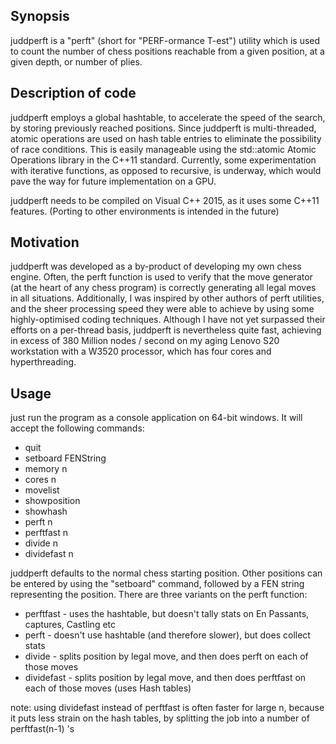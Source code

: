## Synopsis
juddperft is a "perft" (short for "PERF-ormance T-est") utility which is used to count the number of chess positions reachable from a given position, at a given depth, or number of plies.

## Description of code
juddperft employs a global hashtable, to accelerate the speed of the search, by storing previously reached positions. Since juddperft is multi-threaded, atomic operations are used on hash table entries to eliminate the possibility of race conditions. This is easily manageable using the std::atomic Atomic Operations library in the C++11 standard. Currently, some experimentation with iterative functions, as opposed to recursive, is underway, which would pave the way for future implementation on a GPU.

juddperft needs to be compiled on Visual C++ 2015, as it uses some C++11 features. (Porting to other environments is intended in the future)

## Motivation
juddperft was developed as a by-product of developing my own chess engine. Often, the perft function is used to verify that the move generator (at the heart of any chess program) is correctly generating all legal moves in all situations.
Additionally, I was inspired by other authors of perft utilities, and the sheer processing speed they were able to achieve by using some highly-optimised coding techniques. Although I have not yet surpassed their efforts on a per-thread basis, juddperft is nevertheless quite fast, achieving in excess of 380 Million nodes / second on my aging Lenovo S20 workstation with a W3520 processor, which has four cores and hyperthreading.

## Usage

just run the program as a console application on 64-bit windows. It will accept the following commands:

 * quit
 * setboard FENString
 * memory n
 * cores n
 * movelist
 * showposition
 * showhash
 * perft n
 * perftfast n
 * divide n
 * dividefast n

juddperft defaults to the normal chess starting position.
Other positions can be entered by using the "setboard" command, followed by a FEN string representing the position.
There are three variants on the perft function:
* perftfast - uses the hashtable, but doesn't tally stats on En Passants, captures, Castling etc
* perft - doesn't use hashtable (and therefore slower), but does collect stats
* divide - splits position by legal move, and then does perft on each of those moves
* dividefast - splits position by legal move, and then does perftfast on each of those moves (uses Hash tables)

note: using dividefast instead of perftfast is often faster for large n, because it puts less strain on the hash tables, by splitting the job into a number of perftfast(n-1) 's


